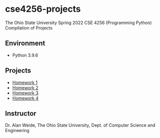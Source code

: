 # cse4256-projects
The Ohio State University Spring 2022 CSE 4256 (Programming Python) Compilation of Projects

## Environment
* Python 3.9.6

## Projects
* [Homework 1](https://github.com/choi1655/cse4256-projects/tree/homework-1)
* [Homework 2](https://github.com/choi1655/cse4256-projects/tree/homework-2)
* [Homework 3](https://github.com/choi1655/cse4256-projects/tree/homework-3)
* [Homework 4](https://github.com/choi1655/cse4256-projects/tree/homework-4)

## Instructor
Dr. Alan Weide, The Ohio State University, Dept. of Computer Science and Engineering
